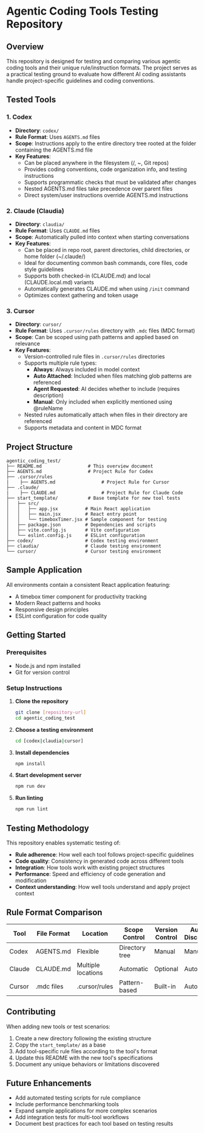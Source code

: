 # Agentic Coding Tools Testing Repository

## Overview

This repository is designed for testing and comparing various agentic coding tools and their unique rule/instruction formats. The project serves as a practical testing ground to evaluate how different AI coding assistants handle project-specific guidelines and coding conventions.

## Tested Tools

### 1. **Codex**
- **Directory**: `codex/`
- **Rule Format**: Uses `AGENTS.md` files
- **Scope**: Instructions apply to the entire directory tree rooted at the folder containing the AGENTS.md file
- **Key Features**:
  - Can be placed anywhere in the filesystem (/, ~, Git repos)
  - Provides coding conventions, code organization info, and testing instructions
  - Supports programmatic checks that must be validated after changes
  - Nested AGENTS.md files take precedence over parent files
  - Direct system/user instructions override AGENTS.md instructions

### 2. **Claude (Claudia)**
- **Directory**: `claudia/`
- **Rule Format**: Uses `CLAUDE.md` files
- **Scope**: Automatically pulled into context when starting conversations
- **Key Features**:
  - Can be placed in repo root, parent directories, child directories, or home folder (~/.claude/)
  - Ideal for documenting common bash commands, core files, code style guidelines
  - Supports both checked-in (CLAUDE.md) and local (CLAUDE.local.md) variants
  - Automatically generates CLAUDE.md when using `/init` command
  - Optimizes context gathering and token usage

### 3. **Cursor**
- **Directory**: `cursor/`
- **Rule Format**: Uses `.cursor/rules` directory with `.mdc` files (MDC format)
- **Scope**: Can be scoped using path patterns and applied based on relevance
- **Key Features**:
  - Version-controlled rule files in `.cursor/rules` directories
  - Supports multiple rule types:
    - **Always**: Always included in model context
    - **Auto Attached**: Included when files matching glob patterns are referenced
    - **Agent Requested**: AI decides whether to include (requires description)
    - **Manual**: Only included when explicitly mentioned using @ruleName
  - Nested rules automatically attach when files in their directory are referenced
  - Supports metadata and content in MDC format

## Project Structure

```
agentic_coding_test/
├── README.md                 # This overview document
├── AGENTS.md                 # Project Rule for Codex
├── .cursor/rules
|    ├── AGENTS.md                 # Project Rule for Cursor
├── .claude/
|    ├── CLAUDE.md                 # Project Rule for Claude Code
├── start_template/           # Base template for new tool tests
│   ├── src/
│   │   ├── app.jsx          # Main React application
│   │   ├── main.jsx         # React entry point
│   │   └── timeboxTimer.jsx # Sample component for testing
│   ├── package.json         # Dependencies and scripts
│   ├── vite.config.js       # Vite configuration
│   └── eslint.config.js     # ESLint configuration
├── codex/                   # Codex testing environment
├── claudia/                 # Claude testing environment
└── cursor/                  # Cursor testing environment
```

## Sample Application

All environments contain a consistent React application featuring:
- A timebox timer component for productivity tracking
- Modern React patterns and hooks
- Responsive design principles
- ESLint configuration for code quality

## Getting Started

### Prerequisites
- Node.js and npm installed
- Git for version control

### Setup Instructions

1. **Clone the repository**
   ```bash
   git clone [repository-url]
   cd agentic_coding_test
   ```

2. **Choose a testing environment**
   ```bash
   cd [codex|claudia|cursor]
   ```

3. **Install dependencies**
   ```bash
   npm install
   ```

4. **Start development server**
   ```bash
   npm run dev
   ```

5. **Run linting**
   ```bash
   npm run lint
   ```

## Testing Methodology

This repository enables systematic testing of:
- **Rule adherence**: How well each tool follows project-specific guidelines
- **Code quality**: Consistency in generated code across different tools
- **Integration**: How tools work with existing project structures
- **Performance**: Speed and efficiency of code generation and modification
- **Context understanding**: How well tools understand and apply project context

## Rule Format Comparison

| Tool | File Format | Location | Scope Control | Version Control | Auto-Discovery |
|------|-------------|----------|---------------|-----------------|-----------------|
| Codex | AGENTS.md | Flexible | Directory tree | Manual | Manual |
| Claude | CLAUDE.md | Multiple locations | Automatic | Optional | Automatic |
| Cursor | .mdc files | .cursor/rules | Pattern-based | Built-in | Automatic |

## Contributing

When adding new tools or test scenarios:
1. Create a new directory following the existing structure
2. Copy the `start_template/` as a base
3. Add tool-specific rule files according to the tool's format
4. Update this README with the new tool's specifications
5. Document any unique behaviors or limitations discovered

## Future Enhancements

- Add automated testing scripts for rule compliance
- Include performance benchmarking tools
- Expand sample applications for more complex scenarios
- Add integration tests for multi-tool workflows
- Document best practices for each tool based on testing results
